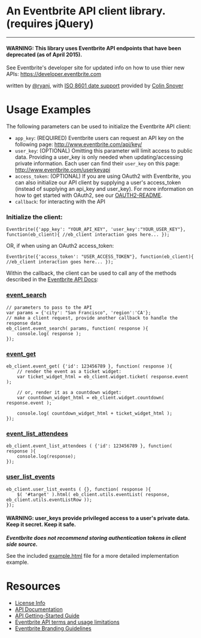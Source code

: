 # An Eventbrite API client library. (requires jQuery)
--------------------------------------

####  WARNING: This library uses Eventbrite API endpoints that have been deprecated (as of April 2015). 
See Eventbrite's developer site for updated info on how to use thier new APIs: https://developer.eventbrite.com

written by [@ryanj](http://github.com/ryanj/), with [ISO 8601 date support](https://github.com/csnover/js-iso8601/) provided by [Colin Snover](https://github.com/csnover/)

# Usage Examples #

The following parameters can be used to initialize the Eventbrite API client:

* `app_key`: (REQUIRED) Eventbrite users can request an API key on the following page: http://www.eventbrite.com/api/key/
* `user_key`: (OPTIONAL) Omitting this parameter will limit access to public data.  Providing a user_key is only needed when updating/accessing private information.  Each user can find their `user_key` on this page: http://www.eventbrite.com/userkeyapi 
* `access_token`: (OPTIONAL) If you are using OAuth2 with Eventbrite, you can also initialize our API client by supplying a user's access_token (instead of supplying an api_key and user_key).  For more information on how to get started with OAuth2, see our [OAUTH2-README](https://github.com/ryanjarvinen/Eventbrite.jquery.js/blob/master/OAUTH2-README.md).
* `callback`: for interacting with the API

### Initialize the client:

    Eventbrite({'app_key': "YOUR_API_KEY", 'user_key':"YOUR_USER_KEY"}, function(eb_client){ //eb_client interaction goes here... });

OR, if when using an OAuth2 access_token:

    Eventbrite({'access_token': "USER_ACCESS_TOKEN"}, function(eb_client){ //eb_client interaction goes here... });

Within the callback, the client can be used to call any of the methods described in the [Eventbrite API Docs](http://developer.eventbrite.com/doc/):

### [ event_search ]( http://developer.eventbrite.com/doc/events/event_search/ )

    // parameters to pass to the API
    var params = {'city': "San Francisco", 'region':'CA'};
    // make a client request, provide another callback to handle the response data
    eb_client.event_search( params, function( response ){
        console.log( response );
    });

### [ event_get ]( http://developer.eventbrite.com/doc/events/event_get/ )

    eb_client.event_get( {'id': 123456789 }, function( response ){
        // render the event as a ticket widget:
        var ticket_widget_html = eb_client.widget.ticket( response.event ); 

        // or, render it as a countdown widget:
        var countdown_widget_html = eb_client.widget.countdown( response.event ); 

        console.log( countdown_widget_html + ticket_widget_html );
    });

### [ event_list_attendees ]( http://developer.eventbrite.com/doc/events/event_list_attendees/ )

    eb_client.event_list_attendees ( {'id': 123456789 }, function( response ){
        console.log(response);
    });

### [user_list_events]( http://developer.eventbrite.com/doc/users/user_list_events/ )

    eb_client.user_list_events ( {}, function( response ){
        $( '#target' ).html( eb_client.utils.eventList( response, eb_client.utils.eventListRow ));
    });

####  WARNING: user_keys provide privileged access to a user's private data.  Keep it secret.  Keep it safe.
*__Eventbrite does not recommend storing authentication tokens in client side source.__*

See the included [example.html](https://github.com/ryanjarvinen/Eventbrite.jquery.js/blob/master/example.html) file for a more detailed implementation example.

# Resources #

* <a href="http://creativecommons.org/licenses/by/3.0/">License Info</a>
* <a href="http://developer.eventbrite.com/doc/">API Documentation</a>
* <a href="http://developer.eventbrite.com/doc/getting-started/">API Getting-Started Guide</a>
* <a href="http://developer.eventbrite.com/terms/">Eventbrite API terms and usage limitations</a>
* <a href="http://developer.eventbrite.com/news/branding/">Eventbrite Branding Guidelines</a>

